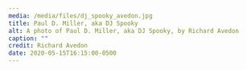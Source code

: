```yaml
---
media: /media/files/dj_spooky_avedon.jpg
title: Paul D. Miller, aka DJ Spooky
alt: A photo of Paul D. Miller, aka DJ Spooky, by Richard Avedon
caption: ""
credit: Richard Avedon
date: 2020-05-15T16:15:00-0500
---
```

